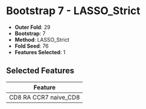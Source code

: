 # Bootstrap 7 - LASSO_Strict

- **Outer Fold**: 29
- **Bootstrap**: 7
- **Method**: LASSO_Strict
- **Fold Seed**: 76
- **Features Selected**: 1

## Selected Features

| Feature |
|---------|
| CD8 RA CCR7 naive_CD8 |
